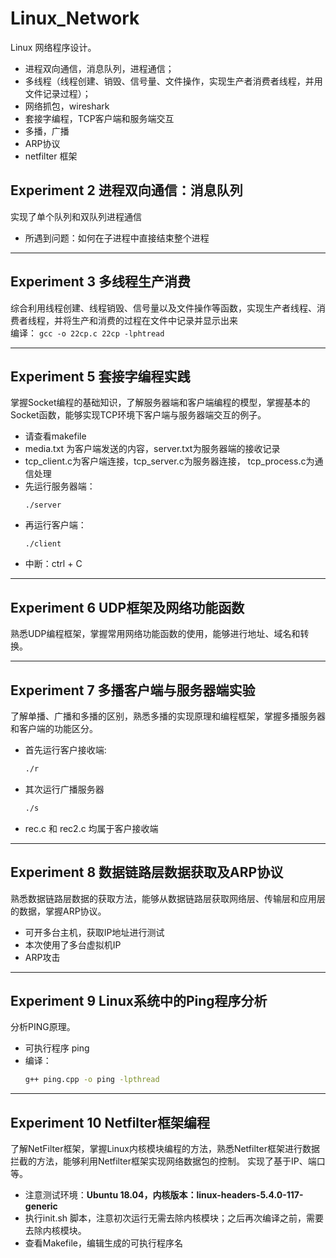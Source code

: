 # Linux_Network
Linux 网络程序设计。
* 进程双向通信，消息队列，进程通信；
* 多线程（线程创建、销毁、信号量、文件操作，实现生产者消费者线程，并用文件记录过程）；
* 网络抓包，wireshark
* 套接字编程，TCP客户端和服务端交互
* 多播，广播
* ARP协议
* netfilter 框架


## Experiment 2 进程双向通信：消息队列
实现了单个队列和双队列进程通信
* 所遇到问题：如何在子进程中直接结束整个进程

***
## Experiment 3 多线程生产消费
综合利用线程创建、线程销毁、信号量以及文件操作等函数，实现生产者线程、消费者线程，并将生产和消费的过程在文件中记录并显示出来  
    编译：
    ```
    gcc -o 22cp.c 22cp -lphtread
    ```

 ***

## Experiment 5 套接字编程实践
掌握Socket编程的基础知识，了解服务器端和客户端编程的模型，掌握基本的Socket函数，能够实现TCP环境下客户端与服务器端交互的例子。

* 请查看makefile
* media.txt 为客户端发送的内容，server.txt为服务器端的接收记录
* tcp_client.c为客户端连接，tcp_server.c为服务器连接， tcp_process.c为通信处理
* 先运行服务器端：
    ```
    ./server
    ```
* 再运行客户端：
    ```
    ./client
    ```
* 中断：ctrl + C

***

## Experiment 6 UDP框架及网络功能函数

熟悉UDP编程框架，掌握常用网络功能函数的使用，能够进行地址、域名和转换。  

***


## Experiment 7 多播客户端与服务器端实验
了解单播、广播和多播的区别，熟悉多播的实现原理和编程框架，掌握多播服务器和客户端的功能区分。

* 首先运行客户接收端:
    ```cmd
    ./r
    ```
* 其次运行广播服务器
    ```cmd
    ./s
    ```
* rec.c 和 rec2.c 均属于客户接收端

***

## Experiment 8 数据链路层数据获取及ARP协议

熟悉数据链路层数据的获取方法，能够从数据链路层获取网络层、传输层和应用层的数据，掌握ARP协议。


* 可开多台主机，获取IP地址进行测试
* 本次使用了多台虚拟机IP
* ARP攻击

***

## Experiment 9 Linux系统中的Ping程序分析
分析PING原理。

* 可执行程序 ping
* 编译：
    ```cmd
    g++ ping.cpp -o ping -lpthread
    ```
***

## Experiment 10 Netfilter框架编程

了解NetFilter框架，掌握Linux内核模块编程的方法，熟悉Netfilter框架进行数据拦截的方法，能够利用Netfilter框架实现网络数据包的控制。
实现了基于IP、端口等。

* 注意测试环境：**Ubuntu 18.04，内核版本：linux-headers-5.4.0-117-generic**
* 执行init.sh 脚本，注意初次运行无需去除内核模块；之后再次编译之前，需要去除内核模块。
* 查看Makefile，编辑生成的可执行程序名